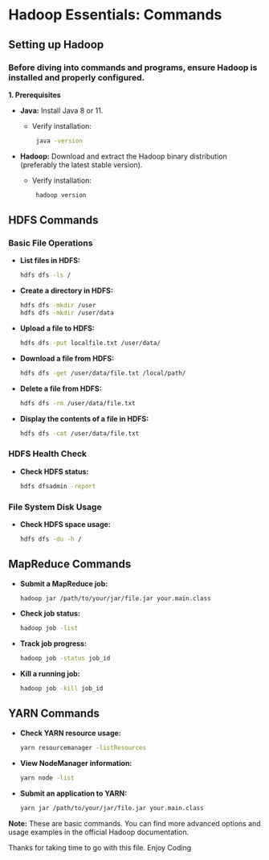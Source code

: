 # Hadoop Essentials: Commands

## Setting up Hadoop

### Before diving into commands and programs, ensure Hadoop is installed and properly configured.

**1. Prerequisites**

  * **Java:** Install Java 8 or 11.

     * Verify installation:
          
       ```bash
        java -version 
       ```

  * **Hadoop:** Download and extract the Hadoop binary distribution (preferably the latest stable version).
        
    * Verify installation:
          
       ```bash
        hadoop version 
       ```

## HDFS Commands

### Basic File Operations

* **List files in HDFS:**

    ```bash
    hdfs dfs -ls / 
    ```

* **Create a directory in HDFS:**

    ```bash
    hdfs dfs -mkdir /user
    hdfs dfs -mkdir /user/data 
    ```

* **Upload a file to HDFS:**

    ```bash
    hdfs dfs -put localfile.txt /user/data/ 
    ```

* **Download a file from HDFS:**

    ```bash
    hdfs dfs -get /user/data/file.txt /local/path/ 
    ```

* **Delete a file from HDFS:**

    ```bash
    hdfs dfs -rm /user/data/file.txt 
    ```

* **Display the contents of a file in HDFS:**

    ```bash
    hdfs dfs -cat /user/data/file.txt 
    ```

### HDFS Health Check

* **Check HDFS status:**

    ```bash
    hdfs dfsadmin -report 
    ```

### File System Disk Usage

* **Check HDFS space usage:**

    ```bash
    hdfs dfs -du -h / 
    ```

## MapReduce Commands 

* **Submit a MapReduce job:**

    ```bash
    hadoop jar /path/to/your/jar/file.jar your.main.class 
    ```

* **Check job status:**

    ```bash
    hadoop job -list 
    ```

* **Track job progress:**

    ```bash
    hadoop job -status job_id 
    ```

* **Kill a running job:**

    ```bash
    hadoop job -kill job_id 
    ```

## YARN Commands

* **Check YARN resource usage:**

    ```bash
    yarn resourcemanager -listResources 
    ```

* **View NodeManager information:**

    ```bash
    yarn node -list 
    ```

* **Submit an application to YARN:**

    ```bash
    yarn jar /path/to/your/jar/file.jar your.main.class 
    ```

**Note:** These are basic commands. You can find more advanced options and usage examples in the official Hadoop documentation.

Thanks for taking time to go with this file. Enjoy Coding 
